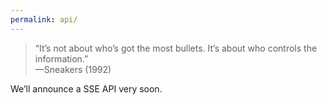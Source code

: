 ```yaml
---
permalink: api/
---
```


>“It’s not about who’s got the most bullets. It’s about who controls the information.”
> <br>
>—Sneakers (1992)

We’ll announce a SSE API very soon.
